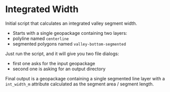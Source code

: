 # Integrated Width

Initial script that calculates an integrated valley segment width.
 - Starts with a single geopackage containing two layers:
 - polyline named `centerline`
 - segmented polygons named `valley-bottom-segmented`

Just run the script, and it will give you two file dialogs:
 - first one asks for the input geopackage
 - second one is asking for an output directory

Final output is a geopackage containing a single segmented line layer with a `int_width_m` attribute calculated as the segment area / segment length.

